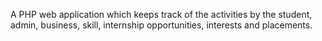 A PHP web application which keeps track of the activities by the student, admin, business, skill, internship opportunities, interests and placements.
